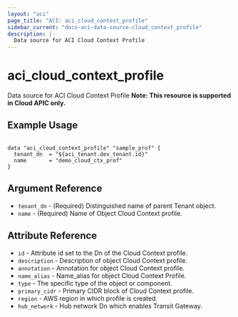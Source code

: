 ```yaml
---
layout: "aci"
page_title: "ACI: aci_cloud_context_profile"
sidebar_current: "docs-aci-data-source-cloud_context_profile"
description: |-
  Data source for ACI Cloud Context Profile
---
```


# aci_cloud_context_profile #
Data source for ACI Cloud Context Profile
<b>Note: This resource is supported in Cloud APIC only. </b>
## Example Usage ##

```hcl

data "aci_cloud_context_profile" "sample_prof" {
  tenant_dn  = "${aci_tenant.dev_tenant.id}"
  name       = "demo_cloud_ctx_prof"
}

```


## Argument Reference ##
* `tenant_dn` - (Required) Distinguished name of parent Tenant object.
* `name` - (Required) Name of Object Cloud Context profile.

## Attribute Reference

* `id` - Attribute id set to the Dn of the Cloud Context profile.
* `description` - Description of object Cloud Context profile.
* `annotation` - Annotation for object Cloud Context profile.
* `name_alias` - Name_alias for object Cloud Context Profile.
* `type` - The specific type of the object or component. 
* `primary_cidr` - Primary CIDR block of Cloud Context profile. 
* `region` - AWS region in which profile is created.
* `hub_network` - Hub network Dn which enables Transit Gateway.

